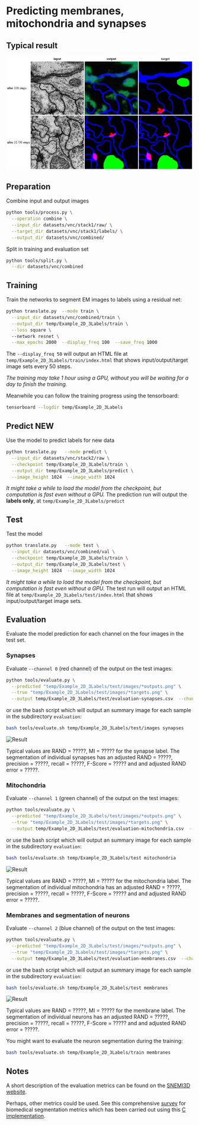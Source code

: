 # Predicting membranes, mitochondria and synapses

## Typical result

![Result](Example_2D_3Labels_result.jpg)

## Preparation

Combine input and output images
```bash
python tools/process.py \
  --operation combine \
  --input_dir datasets/vnc/stack1/raw/ \
  --target_dir datasets/vnc/stack1/labels/ \
  --output_dir datasets/vnc/combined/
```
Split in training and evaluation set
```bash
python tools/split.py \
  --dir datasets/vnc/combined
```

## Training 

Train the networks to segment EM images to labels using a residual net:
```bash
python translate.py  --mode train \
  --input_dir datasets/vnc/combined/train \
  --output_dir temp/Example_2D_3Labels/train \
  --loss square \ 
  --network resnet \
  --max_epochs 2000  --display_freq 100  --save_freq 1000
```

The `--display_freq 50` will output an HTML file at `temp/Example_2D_3Labels/train/index.html` that shows input/output/target image sets every 50 steps.

*The training may take 1 hour using a GPU, without you will be waiting for a day to finish the training.*

Meanwhile you can follow the training progress using the tensorboard:
```bash
tensorboard --logdir temp/Example_2D_3Labels
```

## Predict **NEW**

Use the model to predict labels for new data
```bash
python translate.py   --mode predict \
  --input_dir datasets/vnc/stack2/raw \
  --checkpoint temp/Example_2D_3Labels/train \
  --output_dir temp/Example_2D_3Labels/predict \
  --image_height 1024  --image_width 1024
```
*It might take a while to load the model from the checkpoint, but computation is fast even without a GPU.*
The prediction run will output the **labels only**, at `temp/Example_2D_3Labels/predict` 

## Test

Test the model
```bash
python translate.py   --mode test \
  --input_dir datasets/vnc/combined/val \
  --checkpoint temp/Example_2D_3Labels/train \
  --output_dir temp/Example_2D_3Labels/test \
  --image_height 1024  --image_width 1024
```
*It might take a while to load the model from the checkpoint, but computation is fast even without a GPU.*
The test run will output an HTML file at `temp/Example_2D_3Labels/test/index.html` that shows input/output/target image sets.


## Evaluation

Evaluate the model prediction for each channel on the four images in the test set.

### Synapses

Evaluate `--channel 0` (red channel) of the output on the test images:

```bash
python tools/evaluate.py \
  --predicted "temp/Example_2D_3Labels/test/images/*outputs.png" \
  --true "temp/Example_2D_3Labels/test/images/*targets.png" \
  --output temp/Example_2D_3Labels/test/evaluation-synapses.csv  --channel 0
```

or use the bash script which will output an summary image for each sample in the subdirectory `evaluation`:

```bash
bash tools/evaluate.sh temp/Example_2D_3Labels/test/images synapses
```

![Result](Example_2D_3Labels_eval_synapses.jpg)

Typical values are RAND = ?????, MI = ????? for the synapse label.
The segmentation of individual synapses has an adjusted RAND = ?????,
precision = ?????, recall = ?????, F-Score = ????? and and adjusted RAND error = ?????.


### Mitochondria

Evaluate `--channel 1` (green channel) of the output on the test images:

```bash
python tools/evaluate.py \
  --predicted "temp/Example_2D_3Labels/test/images/*outputs.png" \
  --true "temp/Example_2D_3Labels/test/images/*targets.png" \
  --output temp/Example_2D_3Labels/test/evaluation-mitochondria.csv  --channel 1
```

or use the bash script which will output an summary image for each sample in the subdirectory `evaluation`:

```bash
bash tools/evaluate.sh temp/Example_2D_3Labels/test mitochondria
```

![Result](Example_2D_3Labels_eval_mitochondria.jpg)

Typical values are RAND = ?????, MI = ????? for the mitochondria label.
The segmentation of individual mitochondria has an adjusted RAND = ?????,
precision = ?????, recall = ?????, F-Score = ????? and and adjusted RAND error = ?????.


### Membranes and segmentation of neurons

Evaluate `--channel 2` (blue channel) of the output on the test images:

```bash
python tools/evaluate.py \
  --predicted "temp/Example_2D_3Labels/test/images/*outputs.png" \
  --true "temp/Example_2D_3Labels/test/images/*targets.png" \
  --output temp/Example_2D_3Labels/test/evaluation-membranes.csv  --channel 2  --segment_by 1
```

or use the bash script which will output an summary image for each sample in the subdirectory `evaluation`:

```bash
bash tools/evaluate.sh temp/Example_2D_3Labels/test membranes
```

![Result](Example_2D_3Labels_eval_membranes.jpg)

Typical values are RAND = ?????, MI = ????? for the membrane label.
The segmentation of individual neurons has an adjusted RAND = ?????,
precision = ?????, recall = ?????, F-Score = ????? and and adjusted RAND error = ?????.


You might want to evaluate the neuron segmentation during the training:

```bash
bash tools/evaluate.sh temp/Example_2D_3Labels/train membranes
```

## Notes

A short description of the evaluation metrics can be found on the [SNEMI3D website](http://brainiac2.mit.edu/isbi_challenge/evaluation
).

Perhaps, other metrics could be used. See this comprehensive [survey](https://bmcmedimaging.biomedcentral.com/articles/10.1186/s12880-015-0068-x) for biomedical segmentation metrics which has been carried out using this [C implementation](https://github.com/Visceral-Project/EvaluateSegmentation).

